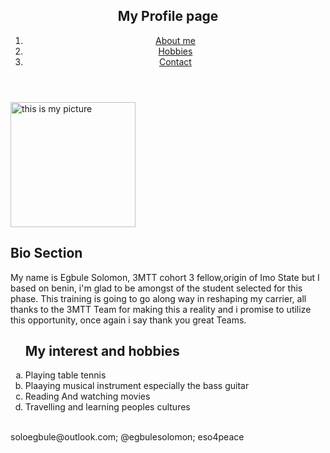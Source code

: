 <!DOCTYPE html>
<html lang="en">
<head>
    <meta charset="UTF-8">
    <title>Working on my Profile page</title>
</head>
<body>
     
<header>
      <div class="container">
        <div id="Practice">
          <h2> My Profile page </h2>
        </div>
        <nav>
          <ol>
            <li><a href="#">About me</a></li>
            <li class="current"><a       href="#">Hobbies</a></li>
            <li><a href="#">Contact</a></li>
          </ol>
        </nav>
      </div>
    </header>
     <p>
       <img src="Solomon.jpeg" alt="this is my picture" height ="200px"</p>
       
   <section id="main">
      <div class="container">
        <article id="main-col">
          <h2 class="page-title"> Bio Section </h2>
          <p>
My name is Egbule Solomon, 3MTT cohort 3 fellow,origin of Imo State but I based on benin, i'm glad to be amongst of the student selected for this phase. This training is going to go along way in reshaping my carrier, all thanks to the 3MTT Team for making this a reality and i promise to utilize this opportunity, once again i say thank you great Teams.
   </p>
</section>
   <ol type ="a">
   <h2>My interest and hobbies</h2>
   <li>Playing table tennis</li>
   <li>Plaaying musical instrument especially the bass guitar</li>
   <li>Reading And watching movies</li>
   <li>Travelling and learning peoples cultures</li> <br>
</ol>

<footer>
      <p>soloegbule@outlook.com; @egbulesolomon; eso4peace</p>
    </footer>

</body>
</html>